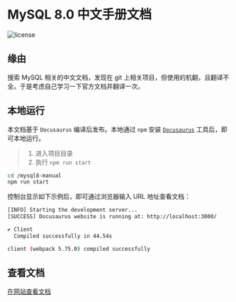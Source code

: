 # MySQL 8.0 中文手册文档

![license](https://img.shields.io/badge/license-CC--BY--NC-%23396D94)

## 缘由

搜索 MySQL 相关的中文文档，发现在 git 上相关项目，但使用的机翻，且翻译不全。于是考虑自己学习一下官方文档并翻译一次。

## 本地运行

本文档基于 `Docusaurus` 编译后发布。本地通过 `npm` 安装 [`Docusaurus`](https://docusaurus.io/zh-CN/docs) 工具后，即可本地运行。

> 1. 进入项目目录
> 2. 执行 `npm run start`

```bash
cd /mysql8-manual
npm run start
```

控制台显示如下示例后，即可通过浏览器输入 URL 地址查看文档：

```bash
[INFO] Starting the development server...
[SUCCESS] Docusaurus website is running at: http://localhost:3000/

✔ Client
  Compiled successfully in 44.54s

client (webpack 5.75.0) compiled successfully
```

## 查看文档

[在网站查看文档](https://mysql.bookhub.tech)
